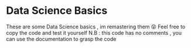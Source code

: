 # Data Science Basics


These are some Data Science basics , im remastering them 😝
Feel free to copy the code and test it yourself 
N.B : this code has no comments , you can use the documentation to grasp the code
